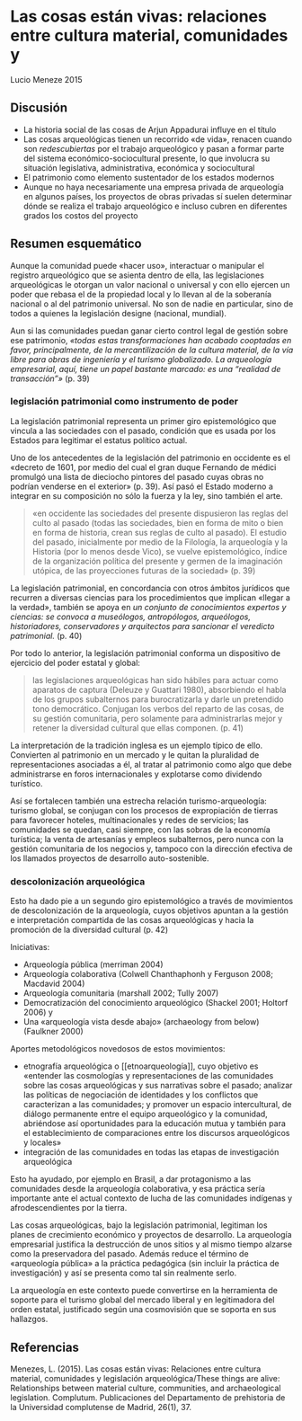 # Las cosas están vivas: relaciones entre cultura material, comunidades y
Lucio Meneze 2015
 
## Discusión
- La historia social de las cosas de Arjun Appadurai influye en el título
- Las cosas arqueológicas tienen un recorrido «de vida», renacen cuando son *redescubiertas* por el trabajo arqueológico y pasan a formar parte del sistema económico-sociocultural presente, lo que involucra su situación legislativa, administrativa, económica y sociocultural
- El patrimonio como elemento sustentador de los estados modernos
- Aunque no haya necesariamente una empresa privada de arqueología en algunos países, los proyectos de obras privadas sí suelen determinar dónde se realiza el trabajo arqueológico e incluso cubren en diferentes grados los costos del proyecto

## Resumen esquemático
Aunque la comunidad puede «hacer uso», interactuar o manipular el registro arqueológico que se asienta dentro de ella, las legislaciones arqueológicas le otorgan un valor nacional o universal y con ello ejercen un poder que rebasa el de la propiedad local y lo llevan al de la soberanía nacional o al del patrimonio universal. No son de nadie en particular, sino de todos a quienes la legislación designe (nacional, mundial).

Aun si las comunidades puedan ganar cierto control legal de gestión sobre ese patrimonio, *«todas estas transformaciones han acabado cooptadas en favor, principalmente, de la mercantilización de la cultura material, de la vía libre para obras de ingeniería y el turismo globalizado. La arqueología empresarial, aquí, tiene un papel bastante marcado: es una “realidad de transacción”»* (p. 39)

### legislación patrimonial como instrumento de poder
La legislación patrimonial representa un primer giro epistemológico que vincula a las sociedades con el pasado, condición que es usada por los Estados para legitimar el estatus político actual.

Uno de los antecedentes de la legislación del patrimonio en occidente es el «decreto de 1601, por medio del cual el gran duque Fernando de médici promulgó una lista de dieciocho pintores del pasado cuyas obras no podrían venderse en el exterior» (p. 39). Así pasó el Estado moderno a integrar en su composición no sólo la fuerza y la ley, sino también el arte.

>«en occidente las sociedades del presente dispusieron las reglas del culto al pasado (todas las sociedades, bien en forma de mito o bien en forma de historia, crean sus reglas de culto al pasado). El estudio del pasado, inicialmente por medio de la Filología, la arqueología y la Historia (por lo menos desde Vico), se vuelve epistemológico, índice de la organización política del presente y germen de la imaginación utópica, de las proyecciones futuras de la sociedad» (p. 39)

La legislación patrimonial, en concordancia con otros ámbitos jurídicos que recurren a diversas ciencias para los procedimientos que implican «llegar a la verdad», también se apoya en *un conjunto de conocimientos expertos y ciencias: se convoca a museólogos, antropólogos, arqueólogos, historiadores, conservadores y arquitectos para sancionar el veredicto patrimonial.* (p. 40)

Por todo lo anterior, la legislación patrimonial conforma un dispositivo de ejercicio del poder estatal y global:

>las legislaciones arqueológicas han sido hábiles para actuar como aparatos de captura (Deleuze  y Guattari 1980), absorbiendo el habla de los grupos subalternos para burocratizarla y darle un pretendido tono democrático. Conjugan los verbos del reparto de las cosas, de su gestión comunitaria, pero solamente para administrarlas mejor y retener la diversidad cultural que ellas componen. (p. 41)

La interpretación de la tradición inglesa es un ejemplo típico de ello. Convierten al patrimonio en un mercado y le quitan la pluralidad de representaciones asociadas a él, al tratar al patrimonio como algo que debe administrarse en foros internacionales y explotarse como dividendo turístico.

Así se fortalecen también una estrecha relación turismo-arqueología: turismo global, se conjugan con los procesos de expropiación de tierras para favorecer hoteles, multinacionales y redes de servicios; las comunidades se quedan, casi siempre, con las sobras de la economía turística; la venta de artesanías y empleos subalternos, pero nunca con la gestión comunitaria de los negocios y, tampoco con la dirección efectiva de los llamados proyectos de desarrollo auto-sostenible.

### descolonización arqueológica
Esto ha dado pie a un segundo giro epistemológico a través de movimientos de descolonización de la arqueología, cuyos objetivos apuntan a la gestión e interpretación compartida de las cosas arqueológicas y hacia la promoción de la diversidad cultural (p. 42)

Iniciativas:

- Arqueología pública (merriman 2004)
- Arqueología colaborativa (Colwell Chanthaphonh y Ferguson 2008; Macdavid 2004)
- Arqueología comunitaria (marshall 2002; Tully 2007)
- Democratización del conocimiento arqueológico (Shackel 2001; Holtorf 2006) y 
- Una «arqueología vista desde abajo» (archaeology from below) (Faulkner 2000)

Aportes metodológicos novedosos de estos movimientos:

- etnografía arqueológica o [[etnoarqueología]], cuyo objetivo es «entender las cosmologías y representaciones de las comunidades sobre las cosas arqueológicas y sus narrativas sobre el pasado; analizar las políticas de negociación de identidades y los conflictos que caracterizan a las comunidades; y promover un espacio intercultural, de diálogo permanente entre el equipo arqueológico y la comunidad, abriéndose así oportunidades para la educación mutua y también para el establecimiento de comparaciones entre los discursos arqueológicos y locales»
- integración de las comunidades en todas las etapas de investigación arqueológica

Esto ha ayudado, por ejemplo en Brasil, a dar protagonismo a las comunidades desde la arqueología colaborativa, y esa práctica sería importante ante el actual contexto de lucha de las comunidades indígenas y afrodescendientes por la tierra.

Las cosas arqueológicas, bajo la legislación patrimonial, legitiman los planes de crecimiento económico y proyectos de desarrollo. La arqueología empresarial justifica la destrucción de unos sitios y al mismo tiempo alzarse como la preservadora del pasado. Además reduce el término de «arqueología pública» a la práctica pedagógica (sin incluir la práctica de investigación) y así se presenta como tal sin realmente serlo.

La arqueología en este contexto puede convertirse en la herramienta de soporte para el turismo global del mercado liberal y en legitimadora del orden estatal, justificado según una cosmovisión que se soporta en sus hallazgos.

## Referencias

Menezes, L. (2015). Las cosas están vivas: Relaciones entre cultura material, comunidades y legislación arqueológica/These things are alive: Relationships between material culture, communities, and archaeological legislation. Complutum. Publicaciones del Departamento de prehistoria de la Universidad complutense de Madrid, 26(1), 37.
